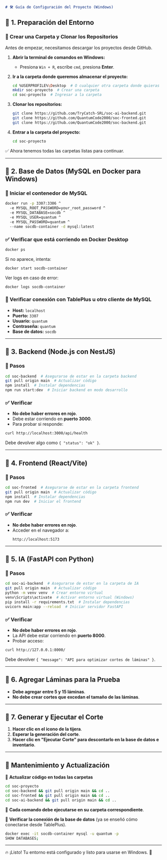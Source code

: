 ```markdown
# 🛠️ Guía de Configuración del Proyecto (Windows)
```
## 📌 1. Preparación del Entorno
### 🚀 Crear una Carpeta y Clonar los Repositorios
Antes de empezar, necesitamos descargar los proyectos desde GitHub. 

1. **Abrir la terminal de comandos en Windows:**
   - Presiona `Win + R`, escribe `cmd`, presiona **Enter**.

2. **Ir a la carpeta donde queremos almacenar el proyecto:**
   ```sh
   cd %USERPROFILE%\Desktop  # O cualquier otra carpeta donde quieras guardar los archivos
   mkdir soc-proyecto  # Crear una carpeta
   cd soc-proyecto  # Ingresar a la carpeta
   ```

3. **Clonar los repositorios:**
   ```sh
   git clone https://github.com/TryCatch-SRL/soc-ai-backend.git
   git clone https://github.com/QuantumCode2000/soc-fronted.git
   git clone https://github.com/QuantumCode2000/soc-backend.git
   ```

4. **Entrar a la carpeta del proyecto:**
   ```sh
   cd soc-proyecto
   ```

✅ Ahora tenemos todas las carpetas listas para continuar.

---

## 📌 2. Base de Datos (MySQL en Docker para Windows)
### 🚀 Iniciar el contenedor de MySQL
```sh
docker run -p 3307:3306 ^
  -e MYSQL_ROOT_PASSWORD=your_root_password ^
  -e MYSQL_DATABASE=socdb ^
  -e MYSQL_USER=quantum ^
  -e MYSQL_PASSWORD=quantum ^
  --name socdb-container -d mysql:latest
```

### ✅ Verificar que está corriendo en Docker Desktop
```sh
docker ps
```
Si no aparece, intenta:
```sh
docker start socdb-container
```
Ver logs en caso de error:
```sh
docker logs socdb-container
```

### 🔎 Verificar conexión con TablePlus u otro cliente de MySQL
- **Host:** `localhost`
- **Puerto:** `3307`
- **Usuario:** `quantum`
- **Contraseña:** `quantum`
- **Base de datos:** `socdb`

---

## 📌 3. Backend (Node.js con NestJS)
### 🚀 Pasos
```sh
cd soc-backend  # Asegurarse de estar en la carpeta backend
git pull origin main  # Actualizar código
npm install  # Instalar dependencias
npm run start:dev  # Iniciar backend en modo desarrollo
```

### ✅ Verificar
- **No debe haber errores en rojo**.
- Debe estar corriendo en **puerto 3000**.
- Para probar si responde:
```sh
curl http://localhost:3000/api/health
```
Debe devolver algo como `{ "status": "ok" }`.

---

## 📌 4. Frontend (React/Vite)
### 🚀 Pasos
```sh
cd soc-fronted  # Asegurarse de estar en la carpeta frontend
git pull origin main  # Actualizar código
npm install  # Instalar dependencias
npm run dev  # Iniciar el frontend
```

### ✅ Verificar
- **No debe haber errores en rojo**.
- Acceder en el navegador a:
  ```
  http://localhost:5173
  ```

---

## 📌 5. IA (FastAPI con Python)
### 🚀 Pasos
```sh
cd soc-ai-backend  # Asegurarse de estar en la carpeta de IA
git pull origin main  # Actualizar código
python -m venv venv  # Crear entorno virtual
venv\Scripts\activate  # Activar entorno virtual (Windows)
pip install -r requirements.txt  # Instalar dependencias
uvicorn main:app --reload  # Iniciar servidor FastAPI
```

### ✅ Verificar
- **No debe haber errores en rojo**.
- La API debe estar corriendo en **puerto 8000**.
- Probar acceso:
```sh
curl http://127.0.0.1:8000/
```
Debe devolver `{ "message": "API para optimizar cortes de láminas" }`.

---

## 📌 6. Agregar Láminas para la Prueba
- **Debe agregar entre 5 y 15 láminas**.
- **No debe crear cortes que excedan el tamaño de las láminas**.

---

## 📌 7. Generar y Ejecutar el Corte
1. **Hacer clic en el icono de la tijera**.
2. **Esperar la generación del corte**.
3. **Hacer clic en "Ejecutar Corte" para descontarlo en la base de datos e inventario**.

---

## 🔄 Mantenimiento y Actualización
🔹 **Actualizar código en todas las carpetas**
```sh
cd soc-proyecto
cd soc-backend && git pull origin main && cd ..
cd soc-fronted && git pull origin main && cd ..
cd soc-ai-backend && git pull origin main && cd ..
```

🔹 **Cada comando debe ejecutarse en su carpeta correspondiente**.

🔹 **Verificar la conexión de la base de datos** (ya se enseñó cómo conectarse desde TablePlus).
```sh
docker exec -it socdb-container mysql -u quantum -p
SHOW DATABASES;
```

---

🔥 ¡Listo! Tu entorno está configurado y listo para usarse en Windows. 🚀
```
